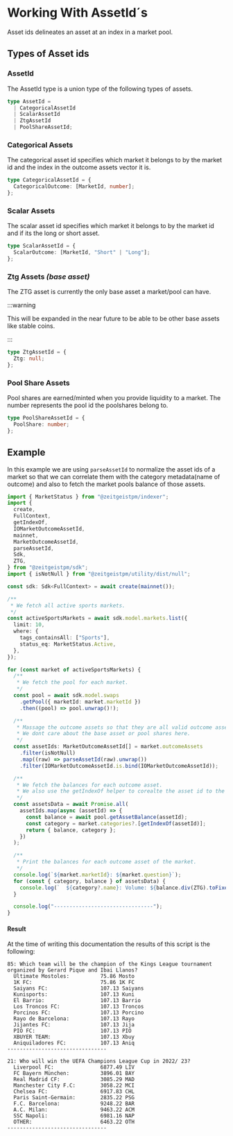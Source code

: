 # Working With AssetId´s

Asset ids delineates an asset at an index in a market pool.

## Types of Asset ids

### AssetId

The AssetId type is a union type of the following types of assets.

```ts
type AssetId =
  | CategoricalAssetId
  | ScalarAssetId
  | ZtgAssetId
  | PoolShareAssetId;
```

### Categorical Assets

The categorical asset id specifies which market it belongs to by the market id
and the index in the outcome assets vector it is.

```ts
type CategoricalAssetId = {
  CategoricalOutcome: [MarketId, number];
};
```

### Scalar Assets

The scalar asset id specifies which market it belongs to by the market id and if
its the long or short asset.

```ts
type ScalarAssetId = {
  ScalarOutcome: [MarketId, "Short" | "Long"];
};
```

### Ztg Assets _(base asset)_

The ZTG asset is currently the only base asset a market/pool can have.

:::warning

This will be expanded in the near future to be able to be other base assets like
stable coins.

:::

```ts
type ZtgAssetId = {
  Ztg: null;
};
```

### Pool Share Assets

Pool shares are earned/minted when you provide liquidity to a market. The number
represents the pool id the poolshares belong to.

```ts
type PoolShareAssetId = {
  PoolShare: number;
};
```

## Example

In this example we are using `parseAssetId` to normalize the asset ids of a
market so that we can correlate them with the category metadata(name of outcome)
and also to fetch the market pools balance of those assets.

```ts
import { MarketStatus } from "@zeitgeistpm/indexer";
import {
  create,
  FullContext,
  getIndexOf,
  IOMarketOutcomeAssetId,
  mainnet,
  MarketOutcomeAssetId,
  parseAssetId,
  Sdk,
  ZTG,
} from "@zeitgeistpm/sdk";
import { isNotNull } from "@zeitgeistpm/utility/dist/null";

const sdk: Sdk<FullContext> = await create(mainnet());

/**
 * We fetch all active sports markets.
 */
const activeSportsMarkets = await sdk.model.markets.list({
  limit: 10,
  where: {
    tags_containsAll: ["Sports"],
    status_eq: MarketStatus.Active,
  },
});

for (const market of activeSportsMarkets) {
  /**
   * We fetch the pool for each market.
   */
  const pool = await sdk.model.swaps
    .getPool({ marketId: market.marketId })
    .then((pool) => pool.unwrap()!);

  /**
   * Massage the outcome assets so that they are all valid outcome assets.
   * We dont care about the base asset or pool shares here.
   */
  const assetIds: MarketOutcomeAssetId[] = market.outcomeAssets
    .filter(isNotNull)
    .map((raw) => parseAssetId(raw).unwrap())
    .filter(IOMarketOutcomeAssetId.is.bind(IOMarketOutcomeAssetId));

  /**
   * We fetch the balances for each outcome asset.
   * We also use the getIndexOf helper to corealte the asset id to the market category.
   */
  const assetsData = await Promise.all(
    assetIds.map(async (assetId) => {
      const balance = await pool.getAssetBalance(assetId);
      const category = market.categories?.[getIndexOf(assetId)];
      return { balance, category };
    })
  );

  /**
   * Print the balances for each outcome asset of the market.
   */
  console.log(`${market.marketId}: ${market.question}`);
  for (const { category, balance } of assetsData) {
    console.log(`  ${category?.name}: Volume: ${balance.div(ZTG).toFixed(2)}`);
  }

  console.log("--------------------------------");
}
```

#### Result

At the time of writing this documentation the results of this script is the
following:

```
85: Which team will be the champion of the Kings League tournament organized by Gerard Pique and Ibai Llanos?
  Ultimate Mostoles:          75.86 Mosto
  1K FC:                      75.86 1K FC
  Saiyans FC:                 107.13 Saiyans
  Kunisports:                 107.13 Kuni
  El Barrio:                  107.13 Barrio
  Los Troncos FC:             107.13 Troncos
  Porcinos FC:                107.13 Porcino
  Rayo de Barcelona:          107.13 Rayo
  Jijantes FC:                107.13 Jija
  PIO FC:                     107.13 PIO
  XBUYER TEAM:                107.13 Xbuy
  Aniquiladores FC:           107.13 Aniq
--------------------------------

21: Who will win the UEFA Champions League Cup in 2022/ 23?
  Liverpool FC:               6877.49 LIV
  FC Bayern München:          3896.01 BAY
  Real Madrid CF:             3085.29 MAD
  Manchester City F.C:        3058.22 MCI
  Chelsea FC:                 6917.83 CHL
  Paris Saint-Germain:        2835.22 PSG
  F.C. Barcelona:             9248.22 BAR
  A.C. Milan:                 9463.22 ACM
  SSC Napoli:                 6981.16 NAP
  OTHER:                      6463.22 OTH
--------------------------------
```

